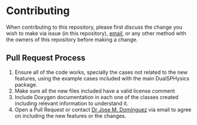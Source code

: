# Contributing

When contributing to this repository, please first discuss the change you wish to make via issue (in this repository), [email](mailto:dualsphysics@gmail.com), or any other method with the owners of this repository before making a change. 

## Pull Request Process

1. Ensure all of the code works, specially the cases not related to the new features, using the example cases included with the main DualSPHysics package.
2. Make sure all the new files included have a valid license comment
3. Include Doxygen documentation in each one of the classes created including relevant information to understand it.
4. Open a Pull Request or contact [Dr Jose M. Dominguez](mailto:jmdalonso@gmail.com) via email to agree on including the new features or the changes.
